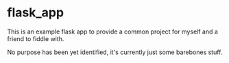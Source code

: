 # flask_app
 
 This is an example flask app to provide a common project for myself and a friend to fiddle with.

 No purpose has been yet identified, it's currently just some barebones stuff.
